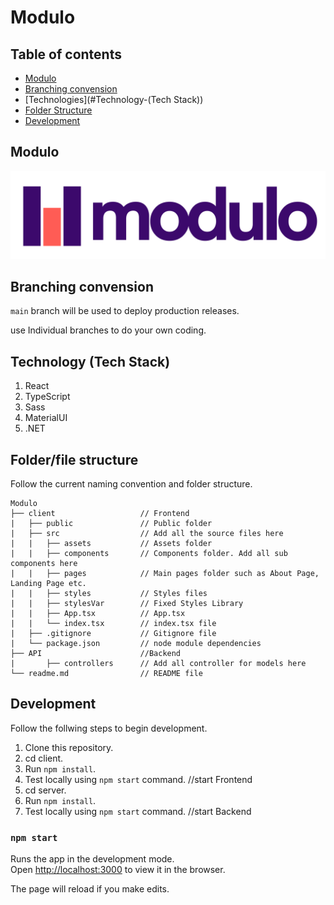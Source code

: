 # Modulo

## Table of contents
* [Modulo](#modulo)
* [Branching convension](#branching-convension)
* [Technologies](#Technology-(Tech Stack))
* [Folder Structure](#folder-structure)
* [Development](#development)

## Modulo
![Algorithm schema](./client/src/assets/img/LogoModulo.png)

## Branching convension

`main` branch will be used to deploy production releases.

 use Individual branches to do your own coding.
## Technology (Tech Stack)

1. React
1. TypeScript
1. Sass
1. MaterialUI
1. .NET

## Folder/file structure

Follow the current naming convention and folder structure.

```
Modulo
├── client                   // Frontend
|   ├── public               // Public folder
|   ├── src                  // Add all the source files here
| 	|   ├── assets           // Assets folder
| 	|   ├── components       // Components folder. Add all sub components here
|	|   ├── pages            // Main pages folder such as About Page, Landing Page etc.
| 	|   ├── styles           // Styles files
| 	|   ├── stylesVar        // Fixed Styles Library 
|	|   ├── App.tsx          // App.tsx
| 	|   └── index.tsx        // index.tsx file
|   ├── .gitignore           // Gitignore file
|   └── package.json         // node module dependencies
├── API                      //Backend
|       ├── controllers      // Add all controller for models here
└── readme.md                // README file
```

## Development

Follow the follwing steps to begin development.

1. Clone this repository.
1. cd client.
1. Run `npm install`.
1. Test locally using `npm start` command. //start Frontend 
1. cd server. 
1. Run `npm install`.
1. Test locally using `npm start` command. //start Backend 

### `npm start`

Runs the app in the development mode.\
Open [http://localhost:3000](http://localhost:3000) to view it in the browser.

The page will reload if you make edits.